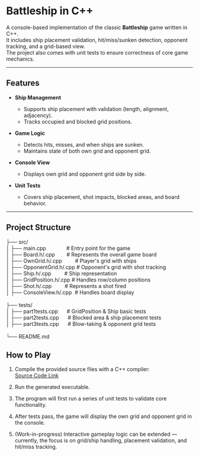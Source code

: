 # Battleship in C++

A console-based implementation of the classic **Battleship** game written in C++.  
It includes ship placement validation, hit/miss/sunken detection, opponent tracking, and a grid-based view.  
The project also comes with unit tests to ensure correctness of core game mechanics.

---

## Features
- **Ship Management**  
  - Supports ship placement with validation (length, alignment, adjacency).  
  - Tracks occupied and blocked grid positions.

- **Game Logic**  
  - Detects hits, misses, and when ships are sunken.  
  - Maintains state of both own grid and opponent grid.  

- **Console View**  
  - Displays own grid and opponent grid side by side.  

- **Unit Tests**  
  - Covers ship placement, shot impacts, blocked areas, and board behavior.

---

## Project Structure
├── src/<br>
│   ├── main.cpp&nbsp;&nbsp;&nbsp;&nbsp;&nbsp;&nbsp;&nbsp;&nbsp;&nbsp;&nbsp;&nbsp;&nbsp;&nbsp;&nbsp;# Entry point for the game<br>
│   ├── Board.h/.cpp&nbsp;&nbsp;&nbsp;&nbsp;&nbsp;&nbsp;&nbsp;&nbsp;# Represents the overall game board<br>
│   ├── OwnGrid.h/.cpp&nbsp;&nbsp;&nbsp;&nbsp;&nbsp;&nbsp;&nbsp;&nbsp;&nbsp;# Player's grid with ships<br>
│   ├── OpponentGrid.h/.cpp&nbsp;# Opponent's grid with shot tracking<br>
│   ├── Ship.h/.cpp&nbsp;&nbsp;&nbsp;&nbsp;&nbsp;&nbsp;&nbsp;&nbsp;&nbsp;# Ship representation<br>
│   ├── GridPosition.h/.cpp&nbsp;# Handles row/column positions<br>
│   ├── Shot.h/.cpp&nbsp;&nbsp;&nbsp;&nbsp;&nbsp;&nbsp;&nbsp;&nbsp;&nbsp;# Represents a shot fired<br>
│   ├── ConsoleView.h/.cpp&nbsp;&nbsp;# Handles board display<br>
<br>
├── tests/<br>
│   ├── part1tests.cpp&nbsp;&nbsp;&nbsp;&nbsp;&nbsp;&nbsp;# GridPosition & Ship basic tests<br>
│   ├── part2tests.cpp&nbsp;&nbsp;&nbsp;&nbsp;&nbsp;&nbsp;# Blocked area & ship placement tests<br>
│   ├── part3tests.cpp&nbsp;&nbsp;&nbsp;&nbsp;&nbsp;&nbsp;# Blow-taking & opponent grid tests<br>
<br>
└── README.md<br>


## How to Play

1. Compile the provided source files with a C++ compiler:  
   [Source Code Link](https://github.com/DheerajSwaroopSaligramaMahesh/Advanced_Programming_Techniques-Battleship/tree/main/Battleship/myCode)

2. Run the generated executable.

3. The program will first run a series of unit tests to validate core functionality.

4. After tests pass, the game will display the own grid and opponent grid in the console.

5. (Work-in-progress) Interactive gameplay logic can be extended — currently, the focus is on grid/ship handling, placement validation, and hit/miss tracking.

